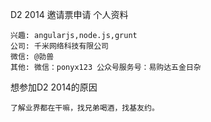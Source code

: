 D2 2014 邀请票申请
个人资料

    兴趣: angularjs,node.js,grunt
    公司: 千米网络科技有限公司
    微信: @勍兽
    其他: 微信：ponyx123 公众号服务号：易购达五金日杂

想参加D2 2014的原因

    了解业界都在干嘛，找兄弟喝酒，找基友约。
